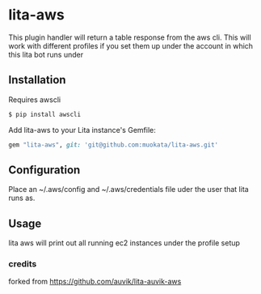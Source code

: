# lita-aws


This plugin handler will return a table response from the aws cli.  This will work with different profiles if you set them up under the
account in which this lita bot runs under

## Installation

Requires awscli

```bash
$ pip install awscli
```

Add lita-aws to your Lita instance's Gemfile:

``` ruby
gem "lita-aws", git: 'git@github.com:muokata/lita-aws.git'
```

## Configuration

Place an ~/.aws/config and ~/.aws/credentials file uder the user that lita runs as.

## Usage

lita aws <profile> will print out all running ec2 instances under the profile setup 



### credits

forked from https://github.com/auvik/lita-auvik-aws
